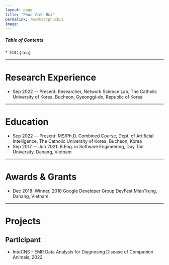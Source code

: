 ```yaml
---
layout: page
title: "Phuc Vinh Bui"
permalink: /member/phucbui
image: 
---
```


<h5>Table of Contents</h5>
* TOC
{:toc}

***

Research Experience
============
* Sep 2022 -- Present: Researcher, Network Science Lab, The Catholic University of Korea, Bucheon, Gyeonggi-do, Republic of Korea

***

Education
============
* Sep 2022 -- Present: MS/Ph.D. Combined Course, Dept. of Artificial Intelligence, The Catholic University of Korea, Bucheon, Korea
* Sep 2017 -- Jun 2021: B.Eng. in Software Engineering, Duy Tan University, Danang, Vietnam

***

Awards & Grants
============
* Dec 2018: Winner, 2018 Google Developer Group DevFest MienTrung, Danang, Vietnam

***

Projects
============

Participant
------------

* IntoCNS - EMR Data Analysis for Diagnosing Disease of Companion Animals, 2022
